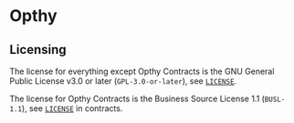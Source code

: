 # Opthy

## Licensing

The license for everything except Opthy Contracts is the GNU General Public License v3.0 or later (`GPL-3.0-or-later`), see [`LICENSE`](./LICENSE).

The license for Opthy Contracts is the Business Source License 1.1 (`BUSL-1.1`), see [`LICENSE`](./contracts/LICENSE) in contracts.
